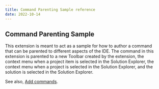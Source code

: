 ```yaml
---
title: Command Parenting Sample reference
date: 2022-10-14
---
```


## Command Parenting Sample

This extension is meant to act as a sample for how to author a command that can be parented to different aspects of the IDE. The command in this extension is parented to a new Toolbar created by the extension, the context menu when a project item is selected in the Solution Explorer, the context menu when a project is selected in the Solution Explorer, and the solution is selected in the Solution Explorer.

See also, [Add commands](https://learn.microsoft.com/visualstudio/extensibility/visualstudio.extensibility/command/command).
